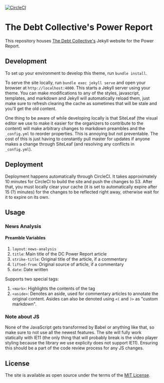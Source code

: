 [![CircleCI](https://circleci.com/gh/debtcollective/powerreport.debtcollective.org.svg?style=svg)](https://circleci.com/gh/debtcollective/powerreport.debtcollective.org)

# The Debt Collective's Power Report

This repository houses [The Debt Collective's](https://debtcollective.org) Jekyll website for the Power Report.

## Development

To set up your environment to develop this theme, run `bundle install`.

To serve the site locally, run `bundle exec jekyll serve` and open your browser at `http://localhost:4000`. This starts a Jekyll server using your theme. You can make modifications to any of the styles, javascript, templates, and markdown and Jekyll will automatically reload them, just make sure to refresh clearing the cache as sometimes that will be stale and you'll get the old content.

One thing to be aware of while developing locally is that SiteLeaf (the visual editor we use to make it easier for the organizers to contribute to the content) will make arbitrary changes to markdown preambles and the `_config.yml` to reorder properties. This is annoying but not preventable. The cost of this is just having to constantly pull master for updates if anyone makes a change through SiteLeaf (and resolving any conflicts in `_config.yml`).

## Deployment

Deployment happens automatically through CircleCI. It takes approximately 10 minutes for CircleCI to build the site and push the changes to S3. After that, you must locally clear your cache (it is set to automatically expire after 15 (?) minutes) for the changes to be reflected right away, otherwise wait for it to expire on its own.

## Usage

### News Analysis

#### Preamble Variables

1.  `layout`: `news-analysis`
1.  `title`: Main title of the DC Power Report article
1.  `strike-title`: Original title of the article, if a commentary
1.  `lifted-from`: Original source of article, if a commentary
1.  `date`: Date written

Supports two special tags:

1.  `<mark>`: Highlights the contents of the tag
2.  `<aside>`: Denotes an aside, used for commentary articles to annotate the original content. Asides can also be denoted using `<(` and `)>` as "custom markdown".

### Note about JS

None of the JavaScript gets transformed by Babel or anything like that, so make sure to not use all the newest features. The site will fully work statically with IE11 (the only thing that will probably break is the video player styling because the library we use explicity does not support IE11). Ensuring this should be a part of the code review process for any JS changes.

## License

The site is available as open source under the terms of the [MIT License](https://opensource.org/licenses/MIT).
